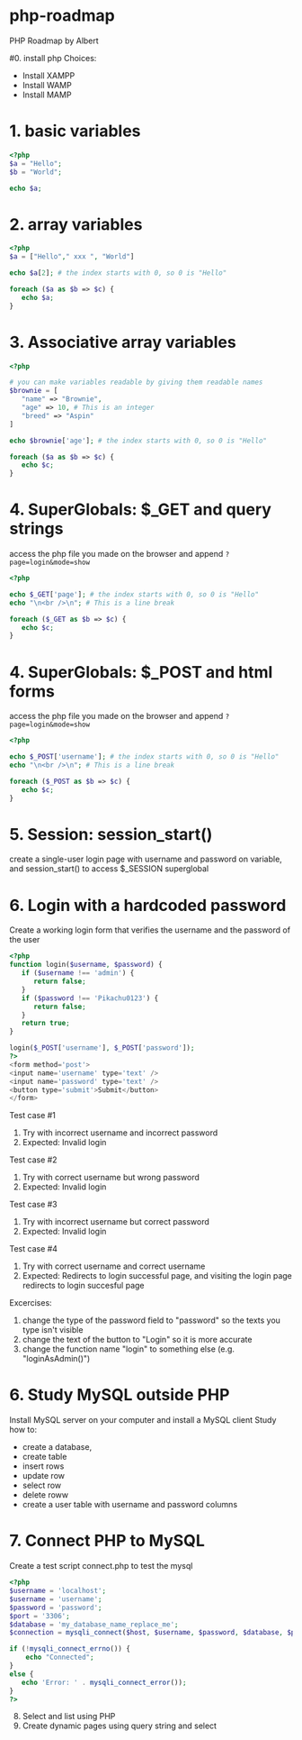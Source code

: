 # php-roadmap
PHP Roadmap by Albert

#0. install php
Choices:
* Install XAMPP
* Install WAMP
* Install MAMP


# 1. basic variables
```php
<?php
$a = "Hello";
$b = "World";

echo $a;
```


# 2. array variables
```php
<?php
$a = ["Hello"," xxx ", "World"]

echo $a[2]; # the index starts with 0, so 0 is "Hello"

foreach ($a as $b => $c) {
   echo $a;
}
```



# 3. Associative array variables
```php
<?php

# you can make variables readable by giving them readable names
$brownie = [
   "name" => "Brownie",
   "age" => 10, # This is an integer
   "breed" => "Aspin"
]

echo $brownie['age']; # the index starts with 0, so 0 is "Hello"

foreach ($a as $b => $c) {
   echo $c;
}
```

# 4. SuperGlobals: $_GET and query strings
access the php file you made on the browser and append `?page=login&mode=show`

```php
<?php

echo $_GET['page']; # the index starts with 0, so 0 is "Hello"
echo "\n<br />\n"; # This is a line break

foreach ($_GET as $b => $c) {
   echo $c;
}
```



# 4. SuperGlobals: $_POST and html forms
access the php file you made on the browser and append `?page=login&mode=show`

```php
<?php

echo $_POST['username']; # the index starts with 0, so 0 is "Hello"
echo "\n<br />\n"; # This is a line break

foreach ($_POST as $b => $c) {
   echo $c;
}
```

# 5. Session: session_start()
create a single-user login page with username and password on variable, and session_start() to access $_SESSION superglobal

# 6. Login with a hardcoded password
Create a working login form that verifies the username and the password of the user

```php
<?php
function login($username, $password) {
   if ($username !== 'admin') {
      return false;
   }
   if ($password !== 'Pikachu0123') {
      return false;
   }
   return true;
}

login($_POST['username'], $_POST['password']);
?>
<form method='post'>
<input name='username' type='text' />
<input name='password' type='text' /> 
<button type='submit'>Submit</button>
</form>
```

Test case #1
1. Try with incorrect username and incorrect password
2. Expected: Invalid login

Test case #2
1. Try with correct username but wrong password
2. Expected: Invalid login

Test case #3
1. Try with incorrect username but correct password
2. Expected: Invalid login


Test case #4
1. Try with correct username and correct username
2. Expected: Redirects to login successful page, and visiting the login page redirects to login succesful page

Excercises:
1. change the type of the password field to "password" so the texts you type isn't visible
2. change the text of the button to "Login" so it is more accurate
3. change the function name "login" to something else (e.g. "loginAsAdmin()")

# 6. Study MySQL outside PHP
Install MySQL server on your computer and install a MySQL client
Study how to:
  * create a database,
  * create table
  * insert rows
  * update row
  * select row
  * delete roww
  * create a user table with username and password columns

# 7. Connect PHP to MySQL
Create a test script connect.php to test the mysql

```php
<?php
$username = 'localhost';
$username = 'username';
$password = 'password';
$port = '3306';
$database = 'my_database_name_replace_me';
$connection = mysqli_connect($host, $username, $password, $database, $port);

if (!mysqli_connect_errno()) {
    echo "Connected";
}
else {
   echo 'Error: ' . mysqli_connect_error());
}
?>
```

8. Select and list using PHP
9. Create dynamic pages using query string and select
